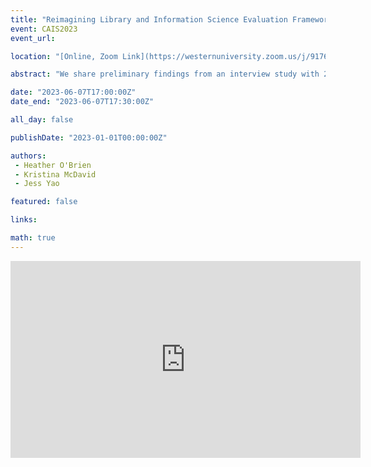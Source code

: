 ```yaml
---
title: "Reimagining Library and Information Science Evaluation Frameworks for Relational Knowledge-Exchange Work"
event: CAIS2023
event_url: 

location: "[Online, Zoom Link](https://westernuniversity.zoom.us/j/91763770204)"

abstract: "We share preliminary findings from an interview study with 24 Library and Information Studies (LIS) professionals engaged in knowledge exchange (KE) work. Specifically, we examine the challenge of evaluating relational work and the disconnect between existing LIS evaluation frameworks and practices with respect to demonstrating social value. We speculate on the contribution of KE discourse and impact models to LIS assessment and evaluation."

date: "2023-06-07T17:00:00Z"
date_end: "2023-06-07T17:30:00Z"

all_day: false

publishDate: "2023-01-01T00:00:00Z"

authors:
 - Heather O'Brien
 - Kristina McDavid
 - Jess Yao

featured: false

links:

math: true
---
```


<iframe width="560" height="315" src="https://www.youtube.com/embed/8viVFpnqqoQ" title="YouTube video player" frameborder="0" allow="accelerometer; autoplay; clipboard-write; encrypted-media; gyroscope; picture-in-picture; web-share" allowfullscreen></iframe>
